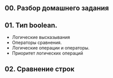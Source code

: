 ## 00. Разбор домашнего задания
## 01. Тип boolean. 
- Логические высказывания
- Операторы сравнения. 
- Логические операции и операторы.
- Приоритет логических операций
## 02. Сравнение строк


